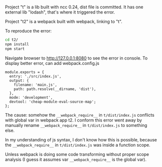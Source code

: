 Project "t" is a lib built with ncc 0.24, dist file is committed. It
has one external lib "lodash", that's where it triggered the error.

Project "t2" is a webpack built with webpack, linking to "t".


To reproduce the error:
```bash
cd t2/
npm install
npm start
```

Navigate browser to http://127.0.0.1:8080 to see the error in console.
To display better error, can add webpack.config.js

```
module.exports = {
  entry: './src/index.js',
  output: {
    filename: 'main.js',
    path: path.resolve(__dirname, 'dist'),
  },
  mode: 'development',
  devtool: 'cheap-module-eval-source-map';
};
```


The cause: somehow the `__webpack_require__` in `t/dist/index.js` conflicts
with global var in webpack app t2.
I conform this error went away by manually rename `__webpack_require__` in
`t/dist/index.js` to something else.

In my understanding of js syntax, I don't know how this is possible, because
the `__webpack_require__` in `t/dist/index.js` was inside a function scope.

Unless webpack is doing some code transforming without proper scope analysis
(I guess it assumes var `__webpack_require__` is the global var).
